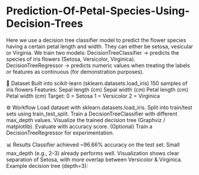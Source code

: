 # Prediction-Of-Petal-Species-Using-Decision-Trees
Here we use a decision tree classifier model to predict the flower species having a certain petal length and width. They can either be setosa, vesicular or Virginia.
We train two models:
DecisionTreeClassifier → predicts the species of iris flowers (Setosa, Versicolor, Virginica).
DecisionTreeRegressor → predicts numeric values when treating the labels or features as continuous (for demonstration purposes).

📂 Dataset
Built into scikit-learn (sklearn.datasets.load_iris)
150 samples of iris flowers
Features:
Sepal length (cm)
Sepal width (cm)
Petal length (cm)
Petal width (cm)
Target:
0 = Setosa
1 = Versicolor
2 = Virginica

⚙️ Workflow
Load dataset with sklearn.datasets.load_iris.
Split into train/test sets using train_test_split.
Train a DecisionTreeClassifier with different max_depth values.
Visualize the trained decision tree (Graphviz / matplotlib).
Evaluate with accuracy score.
(Optional) Train a DecisionTreeRegressor for experimentation.

📊 Results
Classifier achieved ~96.66% accuracy on the test set.
Small max_depth (e.g., 2–3) already performs well.
Visualization shows clear separation of Setosa, with more overlap between Versicolor & Virginica.
Example decision tree (depth=3):
